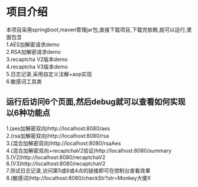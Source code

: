 # 项目介绍 #
本项目采用springboot,maven管理jar包,直接下载项目,下载完依赖,就可以运行,里面包含<br>
1.AES加解密请求demo<br>
2.RSA加解密请求demo<br>
3.recaptcha V2版本demo<br>
4.recaptcha V3版本demo<br>
5.日志记录,采用自定义注解+aop实现<br>
6.敏感词工具类<br>
## 运行后访问6个页面,然后debug就可以查看如何实现以6种功能点 ##
1.(aes加解密双向)http://localhost:8080/aes<br>
2.(rsa加解密双向)http://localhost:8080/rsa<br>
3.(混合加解密双向)http://localhost:8080/rsaAes<br>
4.(混合加解密双向+recaptchaV2验证)http://localhost:8080/summary<br>
5.(V2)http://localhost:8080/recaptchaV2<br>
6.(V3)http://localhost:8080/recaptchaV2<br>
7.测试日志记录,访问第5或6或4点的链接即可在控制台查看效果<br>
8.(敏感词)http://localhost:8080/checkStr?str=Monkey大傻X
